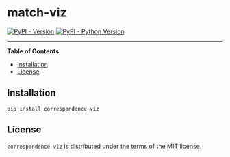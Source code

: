 # match-viz

[![PyPI - Version](https://img.shields.io/pypi/v/correspondence-viz.svg)](https://pypi.org/project/correspondence-viz)
[![PyPI - Python Version](https://img.shields.io/pypi/pyversions/correspondence-viz.svg)](https://pypi.org/project/correspondence-viz)

-----

**Table of Contents**

- [Installation](#installation)
- [License](#license)

## Installation

```console
pip install correspondence-viz
```

## License

`correspondence-viz` is distributed under the terms of the [MIT](https://spdx.org/licenses/MIT.html) license.
